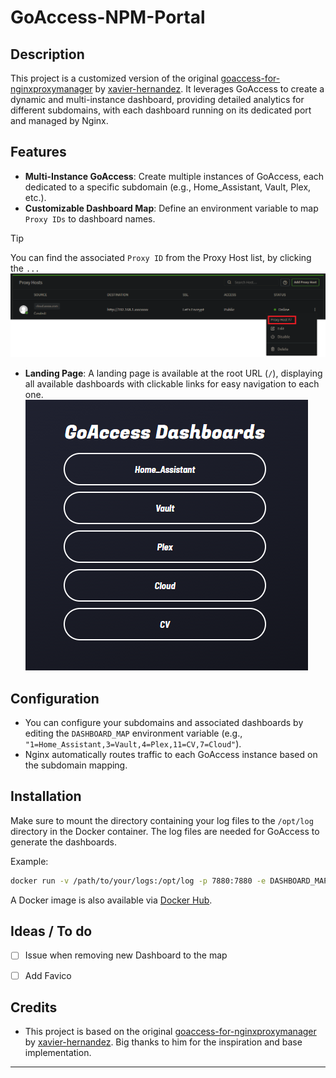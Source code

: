 # GoAccess-NPM-Portal

## Description

This project is a customized version of the original [goaccess-for-nginxproxymanager](https://github.com/xavier-hernandez/goaccess-for-nginxproxymanager) by [xavier-hernandez](https://github.com/xavier-hernandez). It leverages GoAccess to create a dynamic and multi-instance dashboard, providing detailed analytics for different subdomains, with each dashboard running on its dedicated port and managed by Nginx.

## Features

- **Multi-Instance GoAccess**: Create multiple instances of GoAccess, each dedicated to a specific subdomain (e.g., Home_Assistant, Vault, Plex, etc.).
- **Customizable Dashboard Map**: Define an environment variable to map `Proxy IDs` to dashboard names.
> [!TIP]
> You can find the associated `Proxy ID` from the Proxy Host list, by clicking the `...`
> ![Landing Page](npm.png)
- **Landing Page**: A landing page is available at the root URL (`/`), displaying all available dashboards with clickable links for easy navigation to each one.
![Landing Page](landing_page.png)

## Configuration

- You can configure your subdomains and associated dashboards by editing the `DASHBOARD_MAP` environment variable (e.g., `"1=Home_Assistant,3=Vault,4=Plex,11=CV,7=Cloud"`).
- Nginx automatically routes traffic to each GoAccess instance based on the subdomain mapping.

## Installation

Make sure to mount the directory containing your log files to the `/opt/log` directory in the Docker container. The log files are needed for GoAccess to generate the dashboards.

Example:

```bash
docker run -v /path/to/your/logs:/opt/log -p 7880:7880 -e DASHBOARD_MAP="1=Home_Assistant,3=Vault,4=Plex,11=CV,7=Cloud" -d pekno/goaccess-npm-portal:latest
```

A Docker image is also available via [Docker Hub](https://hub.docker.com/r/pekno/goaccess-npm-portal).

## Ideas / To do

- [ ] Issue when removing new Dashboard to the map
- [ ] Add Favico


## Credits

- This project is based on the original [goaccess-for-nginxproxymanager](https://github.com/xavier-hernandez/goaccess-for-nginxproxymanager) by [xavier-hernandez](https://github.com/xavier-hernandez). Big thanks to him for the inspiration and base implementation.

---